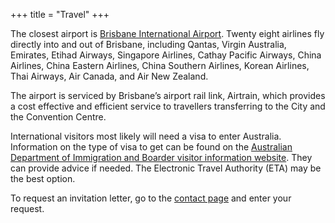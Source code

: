 +++
title = "Travel"
+++

The closest airport is [Brisbane International Airport](http://www.bne.com.au). Twenty eight airlines fly directly into and out of Brisbane, including Qantas, Virgin Australia, Emirates, Etihad Airways, Singapore Airlines, Cathay Pacific Airways, China Airlines, China Eastern Airlines, China Southern Airlines, Korean Airlines, Thai Airways, Air Canada, and Air New Zealand.

The airport is serviced by Brisbane’s airport rail link, Airtrain, which provides a cost effective and efficient service to travellers transferring to the City and the Convention Centre.

International visitors most likely will need a visa to enter Australia. Information on the type of visa to get can be found on the [Australian Department of Immigration and Boarder visitor information website](http://www.homeaffairs.gov.au/Trav/Visi/Visi). They can provide advice if needed. The Electronic Travel Authority (ETA) may be the best option.

To request an invitation letter, go to the [contact page](contact) and enter your request.

